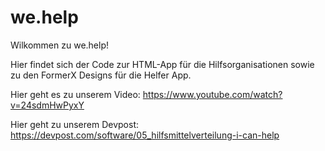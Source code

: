 # we.help

Wilkommen zu we.help!

Hier findet sich der Code zur HTML-App für die Hilfsorganisationen sowie zu den FormerX Designs für die Helfer App.

Hier geht es zu unserem Video: https://www.youtube.com/watch?v=24sdmHwPyxY

Hier geht zu unserem Devpost: https://devpost.com/software/05_hilfsmittelverteilung-i-can-help
